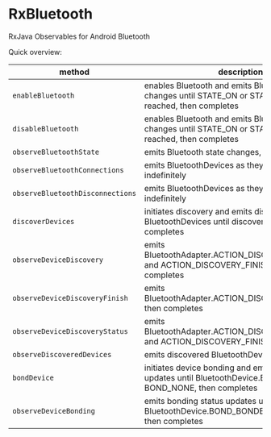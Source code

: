 RxBluetooth
===========

RxJava Observables for Android Bluetooth

Quick overview:

method| description
-|-
`enableBluetooth` | enables Bluetooth and emits Bluetooth state changes until STATE_ON or STATE_OFF is reached, then completes
`disableBluetooth` | enables Bluetooth and emits Bluetooth state changes until STATE_ON or STATE_OFF is reached, then completes
`observeBluetoothState` | emits Bluetooth state changes, indefinitely
`observeBluetoothConnections` | emits BluetoothDevices as they are connected, indefinitely
`observeBluetoothDisconnections` | emits BluetoothDevices as they are disconnected, indefinitely
`discoverDevices` | initiates discovery and emits discovered BluetoothDevices until discovery finishes, then completes
`observeDeviceDiscovery` | emits BluetoothAdapter.ACTION_DISCOVERY_STARTED and ACTION_DISCOVERY_FINISHED, then completes
`observeDeviceDiscoveryFinish` | emits BluetoothAdapter.ACTION_DISCOVERY_FINISHED, then completes
`observeDeviceDiscoveryStatus` | emits BluetoothAdapter.ACTION_DISCOVERY_STARTED and ACTION_DISCOVERY_FINISHED, indefinitely
`observeDiscoveredDevices` | emits discovered BluetoothDevices, indefinitely
`bondDevice` | initiates device bonding and emits bonding status updates until BluetoothDevice.BOND_BONDED or BOND_NONE, then completes
`observeDeviceBonding` | emits bonding status updates until BluetoothDevice.BOND_BONDED or BOND_NONE, then completes 


